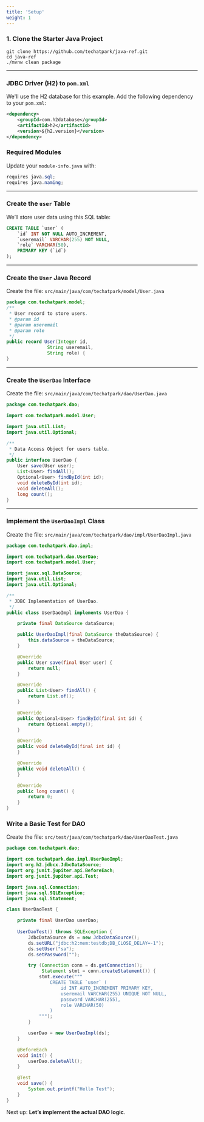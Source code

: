 ```yaml
---
title: 'Setup'
weight: 1
--- 
```


### 1. Clone the Starter Java Project

```shell
git clone https://github.com/techatpark/java-ref.git
cd java-ref
./mvnw clean package
```

---

### JDBC Driver (H2) to `pom.xml`

We'll use the H2 database for this example. Add the following dependency to your `pom.xml`:

```xml
<dependency>
    <groupId>com.h2database</groupId>
    <artifactId>h2</artifactId>
    <version>${h2.version}</version>
</dependency>
```


### Required Modules

Update your `module-info.java` with:

```java
requires java.sql;
requires java.naming;
```

---

### Create the `user` Table

We’ll store user data using this SQL table:

```sql
CREATE TABLE `user` (
    `id` INT NOT NULL AUTO_INCREMENT,
    `useremail` VARCHAR(255) NOT NULL,
    `role` VARCHAR(50),
    PRIMARY KEY (`id`)
);
```

---

### Create the `User` Java Record

Create the file: `src/main/java/com/techatpark/model/User.java`

```java
package com.techatpark.model;
/**
 * User record to store users.
 * @param id
 * @param useremail
 * @param role
 */
public record User(Integer id,
               String useremail,
               String role) {
}
```

---

### Create the `UserDao` Interface

Create the file: `src/main/java/com/techatpark/dao/UserDao.java`

```java
package com.techatpark.dao;

import com.techatpark.model.User;

import java.util.List;
import java.util.Optional;

/**
 * Data Access Object for users table.
 */
public interface UserDao {
    User save(User user);
    List<User> findAll();
    Optional<User> findById(int id);
    void deleteById(int id);
    void deleteAll();
    long count();
}
```

---

### Implement the `UserDaoImpl` Class

Create the file: `src/main/java/com/techatpark/dao/impl/UserDaoImpl.java`

```java
package com.techatpark.dao.impl;

import com.techatpark.dao.UserDao;
import com.techatpark.model.User;

import javax.sql.DataSource;
import java.util.List;
import java.util.Optional;

/**
 * JDBC Implementation of UserDao.
 */
public class UserDaoImpl implements UserDao {

    private final DataSource dataSource;

    public UserDaoImpl(final DataSource theDataSource) {
        this.dataSource = theDataSource;
    }

    @Override
    public User save(final User user) {
        return null;
    }

    @Override
    public List<User> findAll() {
        return List.of();
    }

    @Override
    public Optional<User> findById(final int id) {
        return Optional.empty();
    }

    @Override
    public void deleteById(final int id) {
    }

    @Override
    public void deleteAll() {
    }

    @Override
    public long count() {
        return 0;
    }
}
```


### Write a Basic Test for DAO

Create the file: `src/test/java/com/techatpark/dao/UserDaoTest.java`

```java
package com.techatpark.dao;

import com.techatpark.dao.impl.UserDaoImpl;
import org.h2.jdbcx.JdbcDataSource;
import org.junit.jupiter.api.BeforeEach;
import org.junit.jupiter.api.Test;

import java.sql.Connection;
import java.sql.SQLException;
import java.sql.Statement;

class UserDaoTest {

    private final UserDao userDao;
    
    UserDaoTest() throws SQLException {
        JdbcDataSource ds = new JdbcDataSource();
        ds.setURL("jdbc:h2:mem:testdb;DB_CLOSE_DELAY=-1");
        ds.setUser("sa");
        ds.setPassword("");

        try (Connection conn = ds.getConnection();
             Statement stmt = conn.createStatement()) {
            stmt.execute("""
                CREATE TABLE `user` (
                    id INT AUTO_INCREMENT PRIMARY KEY,
                    useremail VARCHAR(255) UNIQUE NOT NULL,
                    password VARCHAR(255),
                    role VARCHAR(50)
                )
            """);
        }

        userDao = new UserDaoImpl(ds);
    }

    @BeforeEach
    void init() {
        userDao.deleteAll();
    }

    @Test
    void save() {
        System.out.printf("Hello Test");
    }
}
```

Next up: **Let’s implement the actual DAO logic**.
